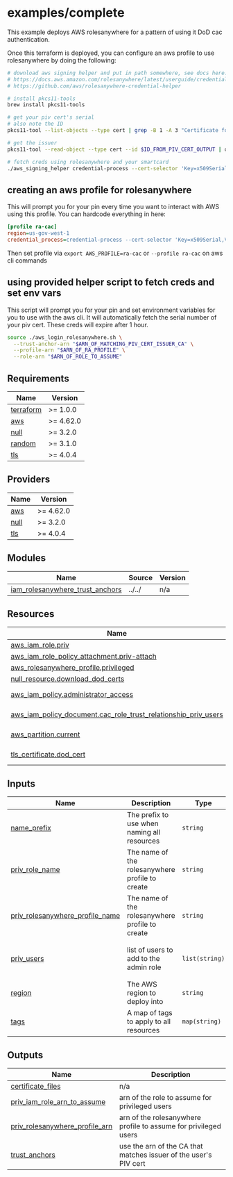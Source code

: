 # examples/complete

This example deploys AWS rolesanywhere for a pattern of using it DoD cac authentication.

Once this terraform is deployed, you can configure an aws profile to use rolesanywhere by doing the following:
```bash
# download aws signing helper and put in path somewhere, see docs here:
# https://docs.aws.amazon.com/rolesanywhere/latest/userguide/credential-helper.html
# https://github.com/aws/rolesanywhere-credential-helper

# install pkcs11-tools
brew install pkcs11-tools

# get your piv cert's serial
# also note the ID
pkcs11-tool --list-objects --type cert | grep -B 1 -A 3 "Certificate for PIV Authentication"

# get the issuer
pkcs11-tool --read-object --type cert --id $ID_FROM_PIV_CERT_OUTPUT | openssl x509 -inform DER  -text -noout -issuer | grep 'Issuer:'

# fetch creds using rolesanywhere and your smartcard
./aws_signing_helper credential-process --cert-selector 'Key=x509Serial,Value=$PIV_CERT_SERIAL' --trust-anchor-arn $ARN_OF_MATCHING_PIV_CERT_ISSUER_CA --profile-arn $ARN_OF_RA_PROFILE --role-arn $ARN_OF_ROLE_TO_ASSUME

```

## creating an aws profile for rolesanywhere

This will prompt you for your pin every time you want to interact with AWS using this profile.
You can hardcode everything in here:

```ini
[profile ra-cac]
region=us-gov-west-1
credential_process=credential-process --cert-selector 'Key=x509Serial,Value=$PIV_CERT_SERIAL' --trust-anchor-arn $ARN_OF_MATCHING_PIV_CERT_ISSUER_CA --profile-arn $ARN_OF_RA_PROFILE --role-arn $ARN_OF_ROLE_TO_ASSUME
```

Then set profile via `export AWS_PROFILE=ra-cac` or `--profile ra-cac` on aws cli commands

## using provided helper script to fetch creds and set env vars

This script will prompt you for your pin and set environment variables for you to use with the aws cli. It will automatically fetch the serial number of your piv cert.
These creds will expire after 1 hour.

```bash
source ./aws_login_rolesanywhere.sh \
  --trust-anchor-arn "$ARN_OF_MATCHING_PIV_CERT_ISSUER_CA" \
  --profile-arn "$ARN_OF_RA_PROFILE" \
  --role-arn "$ARN_OF_ROLE_TO_ASSUME"
```

<!-- BEGINNING OF PRE-COMMIT-TERRAFORM DOCS HOOK -->
## Requirements

| Name | Version |
|------|---------|
| <a name="requirement_terraform"></a> [terraform](#requirement\_terraform) | >= 1.0.0 |
| <a name="requirement_aws"></a> [aws](#requirement\_aws) | >= 4.62.0 |
| <a name="requirement_null"></a> [null](#requirement\_null) | >= 3.2.0 |
| <a name="requirement_random"></a> [random](#requirement\_random) | >= 3.1.0 |
| <a name="requirement_tls"></a> [tls](#requirement\_tls) | >= 4.0.4 |

## Providers

| Name | Version |
|------|---------|
| <a name="provider_aws"></a> [aws](#provider\_aws) | >= 4.62.0 |
| <a name="provider_null"></a> [null](#provider\_null) | >= 3.2.0 |
| <a name="provider_tls"></a> [tls](#provider\_tls) | >= 4.0.4 |

## Modules

| Name | Source | Version |
|------|--------|---------|
| <a name="module_iam_rolesanywhere_trust_anchors"></a> [iam\_rolesanywhere\_trust\_anchors](#module\_iam\_rolesanywhere\_trust\_anchors) | ../../ | n/a |

## Resources

| Name | Type |
|------|------|
| [aws_iam_role.priv](https://registry.terraform.io/providers/hashicorp/aws/latest/docs/resources/iam_role) | resource |
| [aws_iam_role_policy_attachment.priv-attach](https://registry.terraform.io/providers/hashicorp/aws/latest/docs/resources/iam_role_policy_attachment) | resource |
| [aws_rolesanywhere_profile.privileged](https://registry.terraform.io/providers/hashicorp/aws/latest/docs/resources/rolesanywhere_profile) | resource |
| [null_resource.download_dod_certs](https://registry.terraform.io/providers/hashicorp/null/latest/docs/resources/resource) | resource |
| [aws_iam_policy.administrator_access](https://registry.terraform.io/providers/hashicorp/aws/latest/docs/data-sources/iam_policy) | data source |
| [aws_iam_policy_document.cac_role_trust_relationship_priv_users](https://registry.terraform.io/providers/hashicorp/aws/latest/docs/data-sources/iam_policy_document) | data source |
| [aws_partition.current](https://registry.terraform.io/providers/hashicorp/aws/latest/docs/data-sources/partition) | data source |
| [tls_certificate.dod_cert](https://registry.terraform.io/providers/hashicorp/tls/latest/docs/data-sources/certificate) | data source |

## Inputs

| Name | Description | Type | Default | Required |
|------|-------------|------|---------|:--------:|
| <a name="input_name_prefix"></a> [name\_prefix](#input\_name\_prefix) | The prefix to use when naming all resources | `string` | `"ci"` | no |
| <a name="input_priv_role_name"></a> [priv\_role\_name](#input\_priv\_role\_name) | The name of the rolesanywhere profile to create | `string` | `"priv-users"` | no |
| <a name="input_priv_rolesanywhere_profile_name"></a> [priv\_rolesanywhere\_profile\_name](#input\_priv\_rolesanywhere\_profile\_name) | The name of the rolesanywhere profile to create | `string` | `"priv-users"` | no |
| <a name="input_priv_users"></a> [priv\_users](#input\_priv\_users) | list of users to add to the admin role | `list(string)` | <pre>[<br>  "junk",<br>  "not.real"<br>]</pre> | no |
| <a name="input_region"></a> [region](#input\_region) | The AWS region to deploy into | `string` | n/a | yes |
| <a name="input_tags"></a> [tags](#input\_tags) | A map of tags to apply to all resources | `map(string)` | `{}` | no |

## Outputs

| Name | Description |
|------|-------------|
| <a name="output_certificate_files"></a> [certificate\_files](#output\_certificate\_files) | n/a |
| <a name="output_priv_iam_role_arn_to_assume"></a> [priv\_iam\_role\_arn\_to\_assume](#output\_priv\_iam\_role\_arn\_to\_assume) | arn of the role to assume for privileged users |
| <a name="output_priv_rolesanywhere_profile_arn"></a> [priv\_rolesanywhere\_profile\_arn](#output\_priv\_rolesanywhere\_profile\_arn) | arn of the rolesanywhere profile to assume for privileged users |
| <a name="output_trust_anchors"></a> [trust\_anchors](#output\_trust\_anchors) | use the arn of the CA that matches issuer of the user's PIV cert |
<!-- END OF PRE-COMMIT-TERRAFORM DOCS HOOK -->
